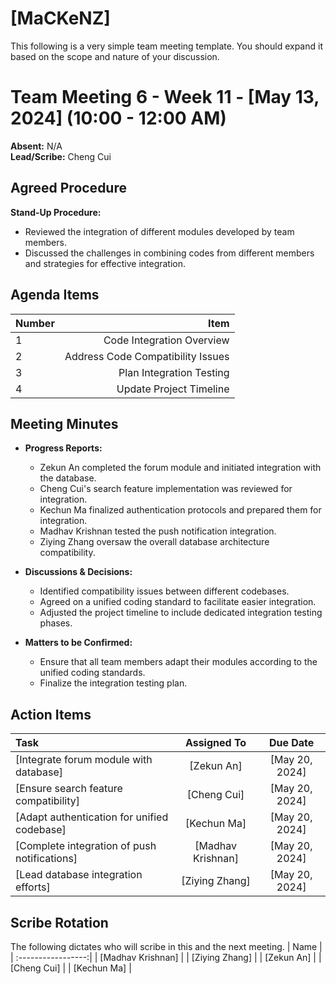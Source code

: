 # [MaCKeNZ]
This following is a very simple team meeting template. You should expand it based on the scope and nature of your discussion.

# Team Meeting 6 - Week 11 - [May 13, 2024] (10:00 - 12:00 AM)
**Absent:** N/A  
**Lead/Scribe:** Cheng Cui

## Agreed Procedure
**Stand-Up Procedure:**  
- Reviewed the integration of different modules developed by team members.
- Discussed the challenges in combining codes from different members and strategies for effective integration.

## Agenda Items
| Number |         Item                  |
|:-------|------------------------------:|
| 1      | Code Integration Overview     |
| 2      | Address Code Compatibility Issues |
| 3      | Plan Integration Testing      |
| 4      | Update Project Timeline       |

## Meeting Minutes
- **Progress Reports:**
  - Zekun An completed the forum module and initiated integration with the database.
  - Cheng Cui's search feature implementation was reviewed for integration.
  - Kechun Ma finalized authentication protocols and prepared them for integration.
  - Madhav Krishnan tested the push notification integration.
  - Ziying Zhang oversaw the overall database architecture compatibility.

- **Discussions & Decisions:**
  - Identified compatibility issues between different codebases.
  - Agreed on a unified coding standard to facilitate easier integration.
  - Adjusted the project timeline to include dedicated integration testing phases.

- **Matters to be Confirmed:**
  - Ensure that all team members adapt their modules according to the unified coding standards.
  - Finalize the integration testing plan.

## Action Items
| Task                                      | Assigned To       |  Due Date    |
|:------------------------------------------|:-----------------:|:------------:|
| [Integrate forum module with database]    | [Zekun An]        | [May 20, 2024] |
| [Ensure search feature compatibility]     | [Cheng Cui]       | [May 20, 2024] |
| [Adapt authentication for unified codebase] | [Kechun Ma]      | [May 20, 2024] |
| [Complete integration of push notifications] | [Madhav Krishnan]| [May 20, 2024] |
| [Lead database integration efforts]       | [Ziying Zhang]    | [May 20, 2024] |

## Scribe Rotation
The following dictates who will scribe in this and the next meeting.
| Name               |
| :-----------------:|
| [Madhav Krishnan]  |
| [Ziying Zhang]     |
| [Zekun An]         |
| [Cheng Cui]        |
| [Kechun Ma]        |

